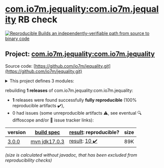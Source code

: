 [com.io7m.jequality:com.io7m.jequality](https://central.sonatype.com/artifact/com.io7m.jequality/com.io7m.jequality/versions) RB check
=======

[![Reproducible Builds](https://reproducible-builds.org/images/logos/rb.svg) an independently-verifiable path from source to binary code](https://reproducible-builds.org/)

## Project: [com.io7m.jequality:com.io7m.jequality](https://central.sonatype.com/artifact/com.io7m.jequality/com.io7m.jequality/versions)

Source code: [https://github.com/io7m/jequality.git](https://github.com/io7m/jequality.git)

<details><summary>This project defines 3 modules:</summary>

* [com.io7m.jequality:com.io7m.jequality](https://central.sonatype.com/artifact/com.io7m.jequality/com.io7m.jequality/3.0.0)
* [com.io7m.jequality:com.io7m.jequality.core](https://central.sonatype.com/artifact/com.io7m.jequality/com.io7m.jequality.core/3.0.0)
* [com.io7m.jequality:com.io7m.jequality.documentation](https://central.sonatype.com/artifact/com.io7m.jequality/com.io7m.jequality.documentation/3.0.0)
</details>

rebuilding **1 releases** of com.io7m.jequality:com.io7m.jequality:
- **1** releases were found successfully **fully reproducible** (100% reproducible artifacts :heavy_check_mark:),
- 0 had issues (some unreproducible artifacts :warning:, see eventual :mag: diffoscope and/or :memo: issue tracker links):

| version | [build spec](/BUILDSPEC.md) | [result](https://reproducible-builds.org/docs/jvm/): reproducible? | size |
| -- | --------- | ------ | -- |
| [3.0.0](https://central.sonatype.com/artifact/com.io7m.jequality/com.io7m.jequality/3.0.0/pom) | [mvn jdk17.0.3](com.io7m.jequality-3.0.0.buildspec) | [result](com.io7m.jequality-3.0.0.buildinfo): [10 :heavy_check_mark: ](com.io7m.jequality-3.0.0.buildcompare) | 89K |

<i>(size is calculated without javadoc, that has been excluded from reproducibility checks)</i>
